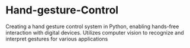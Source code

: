 # Hand-gesture-Control
Creating a hand gesture control system in Python, enabling hands-free interaction with digital devices. Utilizes computer vision to recognize and interpret gestures for various applications
